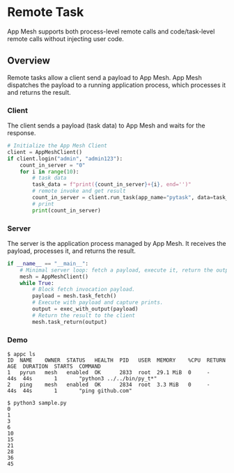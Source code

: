 # Remote Task

App Mesh supports both process-level remote calls and code/task-level remote calls without injecting user code.

## Overview

Remote tasks allow a client send a payload to App Mesh. App Mesh dispatches the payload to a running application process, which processes it and returns the result.

### Client

The client sends a payload (task data) to App Mesh and waits for the response.

```python
# Initialize the App Mesh Client
client = AppMeshClient()
if client.login("admin", "admin123"):
    count_in_server = "0"
    for i in range(10):
        # task data
        task_data = f"print({count_in_server}+{i}, end='')"
        # remote invoke and get result
        count_in_server = client.run_task(app_name="pytask", data=task_data)
        # print
        print(count_in_server)
```

### Server

The server is the application process managed by App Mesh. It receives the payload, processes it, and returns the result.

```python
if __name__ == "__main__":
    # Minimal server loop: fetch a payload, execute it, return the output.
    mesh = AppMeshClient()
    while True:
        # Block fetch invocation payload.
        payload = mesh.task_fetch()
        # Execute with payload and capture prints.
        output = exec_with_output(payload)
        # Return the result to the client
        mesh.task_return(output)

```

### Demo

```shell
$ appc ls
ID  NAME    OWNER  STATUS   HEALTH  PID   USER  MEMORY    %CPU  RETURN  AGE  DURATION  STARTS  COMMAND
1   pyrun   mesh   enabled  OK      2833  root  29.1 MiB  0     -       44s  44s       1       "python3 ../../bin/py_t*"
2   ping    mesh   enabled  OK      2834  root  3.3 MiB   0     -       44s  44s       1       "ping github.com"

$ python3 sample.py
0
1
3
6
10
15
21
28
36
45
```